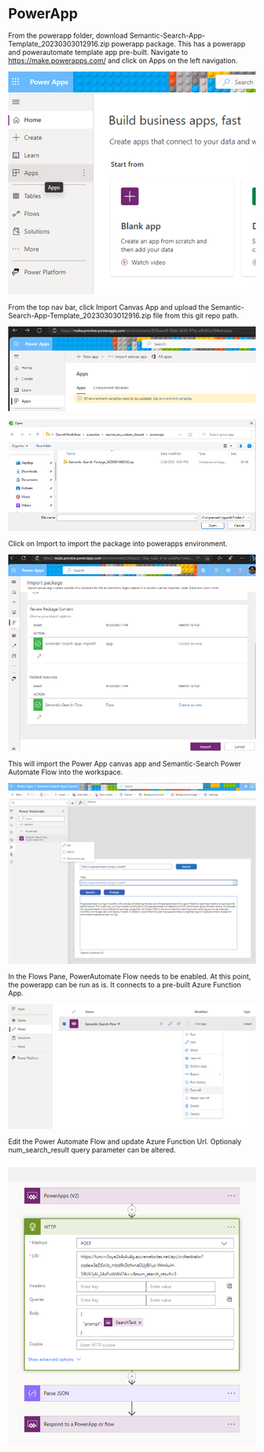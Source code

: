 # PowerApp

From the powerapp folder, download Semantic-Search-App-Template_20230303012916.zip powerapp package. This has a powerapp and powerautomate template app pre-built.
Navigate to https://make.powerapps.com/ and click on Apps on the left navigation. 

![](../../documents/media/powerapps1.png)


From the top nav bar, click Import Canvas App and upload the Semantic-Search-App-Template_20230303012916.zip file from this git repo path. 


![](../../documents/media/powerapps2.png)


![](../../documents/media/powerapps3.png)


Click on Import to import the package into powerapps environment. 


![](../../documents/media/powerapps4.png)


This will import the Power App canvas app and Semantic-Search Power Automate Flow into the workspace. 



![](../../documents/media/powerapps7.png)


In the Flows Pane, PowerAutomate Flow needs to be enabled. At this point, the powerapp can be run as is. It connects to a pre-built Azure Function App. 

![](../../documents/media/powerapps8.png)

Edit the Power Automate Flow and update Azure Function Url. Optionaly num_search_result query parameter can be altered.



![](../../documents/media/powerapps5.png)